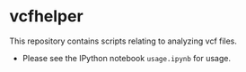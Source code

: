 # vcfhelper
This repository contains scripts relating to analyzing vcf files. 

* Please see the IPython notebook `usage.ipynb` for usage. 

